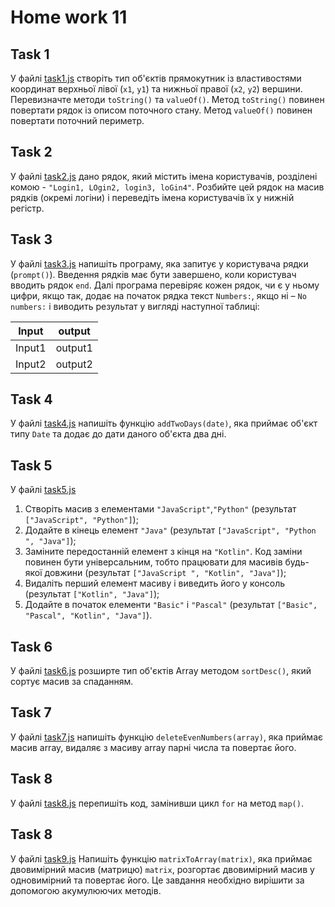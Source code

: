 # Home work 11

## Task 1

У файлі [task1.js](task1.js) створіть тип об'єктів прямокутник із властивостями координат верхньої лівої (`x1`, `y1`) та нижньої правої (`x2`, `y2`) вершини.
Перевизначте методи `toString()` та `valueOf()`. Метод `toString()` повинен повертати рядок із описом поточного стану. Метод `valueOf()` повинен повертати поточний периметр.

## Task 2

У файлі [task2.js](task2.js) дано рядок, який містить імена користувачів, розділені комою - `"Login1, LOgin2, login3, loGin4"`. Розбийте цей рядок на масив рядків (окремі логіни) і переведіть імена користувачів їх у нижній регістр.

## Task 3

У файлі [task3.js](task3.js) напишіть програму, яка запитує у користувача рядки (`prompt()`). Введення рядків має бути завершено, коли користувач вводить рядок `end`. Далі програма перевіряє кожен рядок, чи є у ньому цифри, якщо так, додає на початок рядка текст `Numbers:`, якщо ні – `No numbers:` і виводить результат у вигляді наступної таблиці:

| Input  | output  |
| ------ | ------- |
| Input1 | output1 |
| Input2 | output2 |

## Task 4

У файлі [task4.js](task4.js) напишіть функцію `addTwoDays(date)`, яка приймає об'єкт типу `Date` та додає до дати даного об'єкта два дні.

## Task 5

У файлі [task5.js](task5.js)

1. Створіть масив з елементами `"JavaScript"`,`"Python"` (результат `["JavaScript", "Python"]`);
2. Додайте в кінець елемент `"Java"` (результат `["JavaScript", "Python ", "Java"]`);
3. Заміните передостанній елемент з кінця на `"Kotlin"`. Код заміни повинен бути універсальним, тобто працювати для
   масивів будь-якої довжини (результат `["JavaScript ", "Kotlin", "Java"]`);
4. Видаліть перший елемент масиву і виведить його у консоль (результат `["Kotlin", "Java"]`);
5. Додайте в початок елементи `"Basic"` і `"Pascal"` (результат `["Basic", "Pascal", "Kotlin", "Java"]`).

## Task 6

У файлі [task6.js](task6.js) розширте тип об'єктів Array методом `sortDesc()`, який сортує масив за спаданням.

## Task 7

У файлі [task7.js](task7.js) напишіть функцію `deleteEvenNumbers(array)`, яка приймає масив array, видаляє з масиву array парні числа та повертає його.

## Task 8

У файлі [task8.js](task8.js) перепишіть код, замінивши цикл `for` на метод `map()`.

## Task 8

У файлі [task9.js](task9.js) Напишіть функцію `matrixToArray(matrix)`, яка приймає двовимірний масив (матрицю) `matrix`, розгортає двовимірний масив у одновимірний та повертає його. Це завдання необхідно вирішити за допомогою акумулюючих методів.
